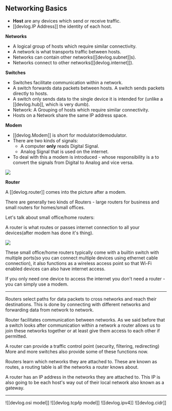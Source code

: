 
## Networking Basics

- **Host** are any devices which send or receive traffic.
- [[devlog.IP Address]] the identity of each host.

**Networks**

- A logical group of hosts which require similar connectivity.
- A network is what transports traffic between hosts.
- Networks can contain other networks([[devlog.subnet]]s).
- Networks connect to other networks([[devlog.internet]]).

**Switches**

- Switches facilitate communication within a network.
- A switch forwards data packets between hosts. A switch sends packets directly to hosts.
- A switch only sends data to the single device it is intended for (unlike a [[devlog.hub]], which is very dumb).
- Network: A Grouping of hosts which require similar connectivity.
- Hosts on a Network share the same IP address space.

**Modem**

- [[devlog.Modem]] is short for modulator/demodulator.
- There are two kinds of signals:
  - A computer **only** reads Digital Signal.
  - Analog Signal that is used on the internet.
- To deal with this a modem is introduced - whose responsibility is a to convert the signals from Digital to Analog and vice versa.

![](https://res.cloudinary.com/zubayr/image/upload/v1656493565/wiki/g8gzj19fawcjw7v4xr06.png)

**Router**

A [[devlog.router]] comes into the picture after a modem.

There are generally two kinds of Routers - large routers for business and small routers for homes/small offices.

Let's talk about small office/home routers:

A router is what routes or passes internet connection to all your devices(after modem has done it's thing).

![](https://res.cloudinary.com/zubayr/image/upload/v1656493698/wiki/vl4jvm2mj37ysepiueqd.png)

These small office/home routers typically come with a builtin switch with multiple ports(so you can connect multiple devices using ethernet cable connection), it also functions as a wireless access point so that Wi-Fi enabled devices can also have internet access.

If you only need one device to access the internet you don't need a router - you can simply use a modem.

---

Routers select paths for data packets to cross networks and reach their destinations. This is done by connecting with different networks and forwarding data from network to network.

Router facilitates communication between networks. As we said before that a switch looks after communication within a network a router allows us to join these networks together or at least give them access to each other if permitted.

A router can provide a traffic control point (security, filtering, redirecting) More and more switches also provide some of these functions now.

Routers learn which networks they are attached to. These are known as routes, a routing table is all the networks a router knows about.

A router has an IP address in the networks they are attached to. This IP is also going to be each host's way out of their local network also known as a gateway.

---

![[devlog.osi model]]
![[devlog.tcp⁄ip model]]
![[devlog.ipv4]]
![[devlog.cidr]]